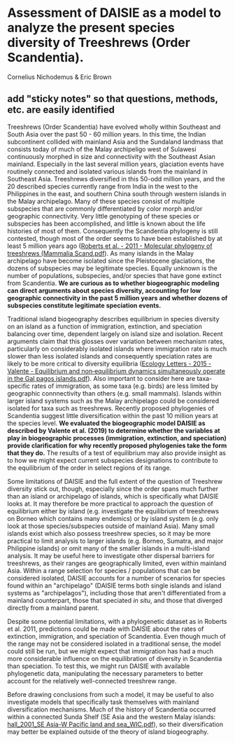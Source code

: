 # Assessment of DAISIE as a model to analyze the present species diversity of Treeshrews (Order Scandentia).
Cornelius Nichodemus & Eric Brown

## add "sticky notes" so that questions, methods, etc. are easily identified

Treeshrews (Order Scandentia) have evolved wholly within Southeast and South Asia over the past 50 - 60 million years. In this time, the Indian subcontinent collided with mainland Asia and the Sundaland landmass that consists today of much of the Malay archipeligo west of Sulawesi continuously morphed in size and connectivity with the Southeast Asian mainland. Especially in the last several million years, glaciation events have routinely connected and isolated various islands from the mainland in Southeast Asia. Treeshrews diversified in this 50-odd million years, and the 20 described species currently range from India in the west to the Philippines in the east, and southern China south through western islands in the Malay archipelago. Many of these species consist of multiple subspecies that are commonly differentiated by color morph and/or geographic connectivity. Very little genotyping of these species or subspecies has been accomplished, and little is known about the life histories of most of them. Consequently the Scandentia phylogeny is still contested, though most of the order seems to have been established by at least 5 million years ago ([Roberts et al. - 2011 - Molecular phylogeny of treeshrews (Mammalia Scand.pdf](https://github.com/ebrownrma/final-project/files/10186891/Roberts.et.al.-.2011.-.Molecular.phylogeny.of.treeshrews.Mammalia.Scand.pdf)). As many islands in the Malay archipelago have become isolated since the Pleistocene glaciations, the dozens of subspecies may be legitimate species. Equally unknown is the number of populations, subspecies, and/or species that have gone extinct from Scandentia. **We are curious as to whether biogeographic modeling can direct arguments about species diversity, accounting for low geographic connectivity in the past 5 million years and whether dozens of subspecies constitute legitimate speciation events.**

Traditional island biogeography describes equilibrium in species diversity on an island as a function of immigration, extinction, and speciation balancing over time, dependent largely on island size and isolation. Recent arguments claim that this glosses over variation between mechanism rates, particularly on considerably isolated islands where immigration rate is much slower than less isolated islands and consequently speciation rates are likely to be more critical to diversity equilibria ([Ecology Letters - 2015 - Valente - Equilibrium and non‐equilibrium dynamics simultaneously operate in the Gal pagos islands.pdf](https://github.com/ebrownrma/final-project/files/10187230/Ecology.Letters.-.2015.-.Valente.-.Equilibrium.and.non.equilibrium.dynamics.simultaneously.operate.in.the.Gal.pagos.islands.pdf)). Also important to consider here are taxa-specific rates of immigration, as some taxa (e.g. birds) are less limited by geographic connnectivity than others (e.g. small mammals). Islands within larger island systems such as the Malay archipelago could be considered isolated for taxa such as treeshrews. Recently proposed phylogenies of Scandentia suggest little diversification within the past 10 million years at the species level. **We evaluated the biogeographic model DAISIE as described by Valente et al. (2019) to determine whether the variables at play in biogeographic processes (immigration, extinction, and speciation) provide clarification for why recently proposed phylogenies take the form that they do.** The results of a test of equilibrium may also provide insight as to how we might expect current subspecies designations to contribute to the equilibrium of the order in select regions of its range. 

Some limitations of DAISIE and the full extent of the question of Treeshrew diversity stick out, though, especially since the order spans much further than an island or archipelago of islands, which is specifically what DAISIE looks at. It may therefore be more practical to approach the question of equilibrium either by island (e.g. investigate the equilibrium of treeshrews on Borneo which contains many endemics) or by island system (e.g. only look at those species/subspecies outside of mainland Asia). Many small islands exist which also possess treeshrew species, so it may be more practical to limit analysis to larger islands (e.g. Borneo, Sumatra, and major Philippine islands) or omit many of the smaller islands in a multi-island analysis. It may be useful here to investigate other dispersal barriers for treeshrews, as their ranges are geographically limited, even within mainland Asia. Within a range selection for species / populations that can be considered isolated, DAISIE accounts for a number of scenarios for species found within an "archipelago" (DAISIE terms both single islands and island systems as "archipelagos"), including those that aren't differentiated from a mainland counterpart, those that speciated _in situ_, and those that diverged directly from a mainland parent. 

Despite some potential limitations, with a phylogenetic dataset as in Roberts et al. 2011, predictions could be made with DAISIE about the rates of extinction, immigration, and speciation of Scandentia. Even though much of the range may not be considered isolated in a traditional sense, the model could still be run, but we might expect that immigration has had a much more considerable influence on the equilibration of diversity in Scandentia than speciation. To test this, we might run DAISIE with available phylogenetic data, manipulating the necessary parameters to better account for the relatively well-connected treeshrew range.

Before drawing conclusions from such a model, it may be useful to also investigate models that specifically task themselves with mainland diversification mechanisms. Much of the history of Scandentia occurred within a connected Sunda Shelf (SE Asia and the western Malay islands: [hall_2001_SE Asia-W Pacific land and sea_WIC.pdf](https://github.com/ebrownrma/final-project/files/10200668/hall_2001_SE.Asia-W.Pacific.land.and.sea_WIC.pdf)), so their diversification may better be explained outside of the theory of island biogeography. 

